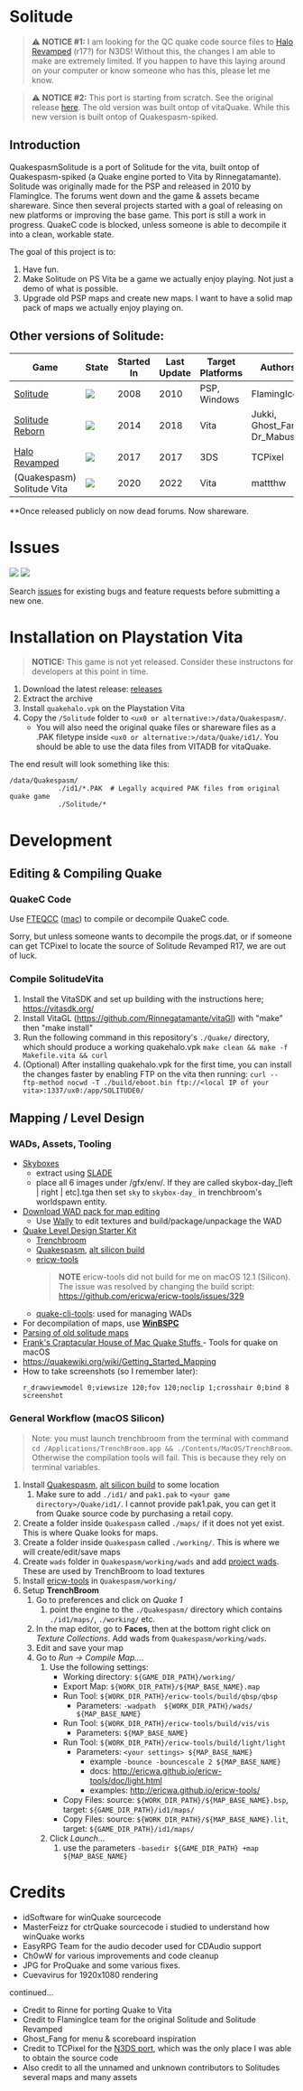 # Solitude

> ⚠️ **NOTICE #1:** I am looking for the QC quake code source files to [Halo Revamped](https://www.youtube.com/watch?v=B_GB9LLBATQ) (r17?) for N3DS! Without this, the changes I am able to make are extremely limited. If you happen to have this laying around on your computer or know someone who has this, please let me know.

> ⚠️ **NOTICE #2:** This port is starting from scratch. See the original release [here](https://github.com/mattthw/SolitudeVita). The old version was built ontop of vitaQuake. While this new version is built ontop of Quakespasm-spiked.
## Introduction
QuakespasmSolitude is a port of Solitude for the vita, built ontop of Quakespasm-spiked (a Quake engine ported to Vita by Rinnegatamante). Solitude was originally made for the PSP and released in 2010 by FlamingIce. The forums went down and the game & assets became shareware. Since then several projects started with a goal of releasing on new platforms or improving the base game. This port is still a work in progress. QuakeC code is blocked, unless someone is able to decompile it into a clean, workable state.

The goal of this project is to:
1. Have fun.
2. Make Solitude on PS Vita be a game we actually enjoy playing. Not just a demo of what is possible.
3. Upgrade old PSP maps and create new maps. I want to have a solid map pack of maps we actually enjoy playing on.

## Other versions of Solitude:

| Game                                                           | State                                                           | Started In | Last Update | Target Platforms | Authors                      | QuakeC Source                                        | Engine Source                                          |
|----------------------------------------------------------------|-----------------------------------------------------------------|------------|-------------|------------------|------------------------------|------------------------------------------------------|--------------------------------------------------------|
| [Solitude](https://www.moddb.com/games/solitude-game)          | ![](https://img.shields.io/badge/-alpha%20released-green)       | 2008       | 2010        | PSP, Windows     | FlamingIce                   | ![](https://img.shields.io/badge/-released**-yellow) | ![](https://img.shields.io/badge/-released**-yellow)   |
| [Solitude Reborn](https://www.moddb.com/games/solitude-reborn) | ![](https://img.shields.io/badge/-abandoned-red)                | 2014       | 2018        | Vita             | Jukki, Ghost_Fang, Dr_Mabuse | ![](https://img.shields.io/badge/-private-red)       | ![](https://img.shields.io/badge/-closed%20source-red) |
| [Halo Revamped](https://github.com/CollinScripter/Revamped3DS) | ![](https://img.shields.io/badge/-released-green)               | 2017       | 2017        | 3DS              | TCPixel                      | ![](https://img.shields.io/badge/-private-red)       | ![](https://img.shields.io/badge/-public-green)        |
| (Quakespasm) Solitude Vita                                     | ![](https://img.shields.io/badge/-in%20development-yellowgreen) | 2020       | 2022        | Vita             | mattthw                      | ![](https://img.shields.io/badge/-none-grey)         | ![](https://img.shields.io/badge/-public-green)        |

**Once released publicly on now dead forums. Now shareware.

# Issues
![](https://img.shields.io/github/issues-raw/mattthw/QuakespasmSolitude) ![](https://img.shields.io/github/issues-closed-raw/mattthw/QuakespasmSolitude)

Search [issues](https://github.com/mattthw/QuakespasmSolitude/issues) for existing bugs and feature requests before submitting a new one.

# Installation on Playstation Vita
> **NOTICE:** This game is not yet released. Consider these instructons for developers at this point in time.
1. Download the latest release: [releases](https://github.com/mattthw/QuakespasmSolitude/releases/)
1. Extract the archive
1. Install ``quakehalo.vpk`` on the Playstation Vita
1. Copy the ```/Solitude``` folder to ```<ux0 or alternative:>/data/Quakespasm/```.
   - You will also need the original quake files or shareware files as a .PAK filetype inside ```<ux0 or alternative:>/data/Quake/id1/```. You should be able to use the data files from VITADB for vitaQuake.


The end result will look something like this:
```
/data/Quakespasm/
            ./id1/*.PAK  # Legally acquired PAK files from original quake game
            ./Solitude/*
```

# Development

## Editing & Compiling Quake

### QuakeC Code

Use [FTEQCC](https://www.fteqcc.org/) ([mac](https://github.com/BryanHaley/fteqcc-mac)) to compile or decompile QuakeC code.

Sorry, but unless someone wants to decompile the progs.dat, or if someone can get TCPixel to locate the source of Solitude Revamped R17, we are out of luck.
### Compile SolitudeVita
1. Install the VitaSDK and set up building with the instructions here; https://vitasdk.org/
2. Install VitaGL (https://github.com/Rinnegatamante/vitaGl) with "make" then "make install"
3. Run the following command in this repository's ``./Quake/`` directory, which should produce a working quakehalo.vpk
   ```make clean && make -f Makefile.vita && curl```
4. (Optional) After installing quakehalo.vpk for the first time, you can install the changes faster by enabling FTP on the vita then running:
   ```curl --ftp-method nocwd -T ./build/eboot.bin ftp://<local IP of your vita>:1337/ux0:/app/SOLITUDE0/```

## Mapping / Level Design

### WADs, Assets, Tooling
- [Skyboxes](https://www.quaddicted.com/webarchive/kell.quaddicted.com/skyboxes.html)
   - extract using [SLADE](https://slade.mancubus.net/index.php?page=downloads)
   - place all 6 images under <mod>/gfx/env/. If they are called skybox-day_[left | right | etc].tga then set ``sky`` to ``skybox-day_`` in trenchbroom's worldspawn entity.
- [Download WAD pack for map editing](https://github.com/mattthw/QuakespasmSolitude/releases?q=wad&expanded=true)
   - Use [Wally](https://valvedev.info/tools/wally/) to edit textures and build/package/unpackage the WAD
- [Quake Level Design Starter Kit](https://github.com/jonathanlinat/quake-leveldesign-starterkit#readme)
   - [Trenchbroom](https://github.com/TrenchBroom/TrenchBroom/releases)
   - [Quakespasm](https://sourceforge.net/projects/quakespasm/), [alt  silicon build](https://github.com/BryanHaley/Quakespasm-AppleSilicon)
   - [ericw-tools](https://github.com/ericwa/ericw-tools)
     >**NOTE** ericw-tools did not build for me on macOS 12.1 (Silicon). The issue was resolved by changing the build script: https://github.com/ericwa/ericw-tools/issues/329
   - [quake-cli-tools](https://github.com/joshuaskelly/quake-cli-tools): used for managing WADs
- For decompilation of maps, use **[WinBSPC](https://gamebanana.com/tools/download/5030)**
- [Parsing of old solitude maps](https://docs.google.com/forms/d/e/1FAIpQLSeWVJZsibrkOvGFM-eU71NBU7y_i1WiL9-np2pGlpMS5n62mw/viewform?usp=sf_link)
- [Frank's Craptacular House of Mac Quake Stuffs
  ](http://quake.chaoticbox.com/) - Tools for quake on macOS
- https://quakewiki.org/wiki/Getting_Started_Mapping
- How to take screenshots (so I remember later):
    ```
  r_drawviewmodel 0;viewsize 120;fov 120;noclip 1;crosshair 0;bind 8 screenshot
  ```

### General Workflow (macOS Silicon)
> Note: you must launch trenchbroom from the terminal with command ``cd /Applications/TrenchBroom.app && ./Contents/MacOS/TrenchBroom``. Otherwise the compilation tools will fail. This is because they rely on terminal variables.
1. Install [Quakespasm](https://sourceforge.net/projects/quakespasm/), [alt  silicon build](https://github.com/BryanHaley/Quakespasm-AppleSilicon) to some location
   1. Make sure to add ```./id1/``` and ``pak1.pak`` to ``<your game directory>/Quake/id1/``. I cannot provide pak1.pak, you can get it from Quake source code by purchasing a retail copy.
2. Create a folder inside ``Quakespasm`` called ``./maps/`` if it does not yet exist. This is where Quake looks for maps.
3. Create a folder inside ``Quakespasm`` called ``./working/``. This is where we will create/edit/save maps
4. Create ``wads`` folder in ``Quakespasm/working/wads`` and add [project wads](https://github.com/mattthw/QuakespasmSolitude/releases?q=wad&expanded=true). These are used by TrenchBroom to load textures
5. Install [ericw-tools](https://github.com/ericwa/ericw-tools) in ``Quakespasm/working/``
6. Setup **TrenchBroom**
   1. Go to preferences and click on *Quake 1*
      1. point the engine to the ``./Quakespasm/`` directory which contains ``./id1/maps/``, ``./working/`` etc.
   2. In the map editor, go to **Faces**, then at the bottom right click on *Texture Collections*. Add wads from ``Quakespasm/working/wads``.
   3. Edit and save your map
   4. Go to *Run -> Compile Map...*.
      1. Use the following settings:
         - Working directory: ``${GAME_DIR_PATH}/working/``
         - Export Map: ``${WORK_DIR_PATH}/${MAP_BASE_NAME}.map``
         - Run Tool: ``${WORK_DIR_PATH}/ericw-tools/build/qbsp/qbsp``
            - Parameters: ``-wadpath  ${WORK_DIR_PATH}/wads/ ${MAP_BASE_NAME}``
         - Run Tool: ``${WORK_DIR_PATH}/ericw-tools/build/vis/vis``
            - Parameters: ``${MAP_BASE_NAME}``
         - Run Tool: ``${WORK_DIR_PATH}/ericw-tools/build/light/light``
            - Parameters: ``<your settings> ${MAP_BASE_NAME}``
               - example ``-bounce -bouncescale 2 ${MAP_BASE_NAME}``
               - docs: http://ericwa.github.io/ericw-tools/doc/light.html
               - examples: http://ericwa.github.io/ericw-tools/
         - Copy Files: source: ``${WORK_DIR_PATH}/${MAP_BASE_NAME}.bsp``, target: ``${GAME_DIR_PATH}/id1/maps/``
         - Copy Files: source: ``${WORK_DIR_PATH}/${MAP_BASE_NAME}.lit``, target: ``${GAME_DIR_PATH}/id1/maps/``
      2. Click *Launch...*
         1. use the parameters ``-basedir ${GAME_DIR_PATH} +map ${MAP_BASE_NAME} ``

# Credits
- idSoftware for winQuake sourcecode
- MasterFeizz for ctrQuake sourcecode i studied to understand how winQuake works
- EasyRPG Team for the audio decoder used for CDAudio support
- Ch0wW for various improvements and code cleanup
- JPG for ProQuake and some various fixes.
- Cuevavirus for 1920x1080 rendering

continued...
- Credit to Rinne for porting Quake to Vita
- Credit to FlamingIce team for the original Solitude and Solitude Revamped
- Ghost_Fang for menu & scoreboard inspiration
- Credit to TCPixel for the [N3DS port](https://github.com/CollinScripter/Revamped3DS), which was the only place I was able to obtain the source code
- Also credit to all the unnamed and unknown contributors to Solitudes several maps and many assets
